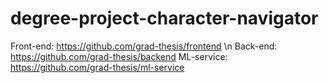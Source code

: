 # degree-project-character-navigator

Front-end: https://github.com/grad-thesis/frontend \n
Back-end: https://github.com/grad-thesis/backend
ML-service: https://github.com/grad-thesis/ml-service
